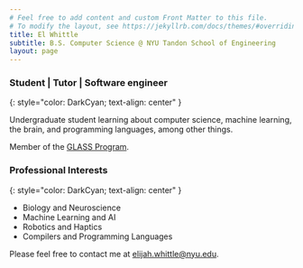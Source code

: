 ```yaml
---
# Feel free to add content and custom Front Matter to this file.
# To modify the layout, see https://jekyllrb.com/docs/themes/#overriding-theme-defaults
title: El Whittle
subtitle: B.S. Computer Science @ NYU Tandon School of Engineering
layout: page
---
```


### Student \| Tutor \| Software engineer
{: style="color: DarkCyan; text-align: center" }

Undergraduate student learning about computer science, machine learning, the brain, and programming languages, among other things.

Member of the [GLASS Program](https://engineering.nyu.edu/student/elijah-whittle).

### Professional Interests
{: style="color: DarkCyan; text-align: center" }

+ Biology and Neuroscience
+ Machine Learning and AI
+ Robotics and Haptics
+ Compilers and Programming Languages

Please feel free to contact me at [elijah.whittle@nyu.edu](mailto:elijah.whittle@nyu.edu).